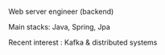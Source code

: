 Web server engineer (backend)

Main stacks: Java, Spring, Jpa

Recent interest : Kafka & distributed systems

